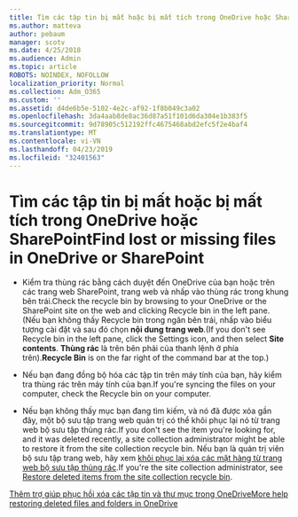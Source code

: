 ```yaml
---
title: Tìm các tập tin bị mất hoặc bị mất tích trong OneDrive hoặc SharePoint
ms.author: matteva
author: pebaum
manager: scotv
ms.date: 4/25/2018
ms.audience: Admin
ms.topic: article
ROBOTS: NOINDEX, NOFOLLOW
localization_priority: Normal
ms.collection: Adm_O365
ms.custom: ''
ms.assetid: d4de6b5e-5102-4e2c-af92-1f8b049c3a02
ms.openlocfilehash: 3da4aab8de8ac36d87a51f101d6da304e1b383f5
ms.sourcegitcommit: 9d78905c512192ffc4675468abd2efc5f2e4baf4
ms.translationtype: MT
ms.contentlocale: vi-VN
ms.lasthandoff: 04/23/2019
ms.locfileid: "32401563"
---
```

# <a name="find-lost-or-missing-files-in-onedrive-or-sharepoint"></a><span data-ttu-id="83675-102">Tìm các tập tin bị mất hoặc bị mất tích trong OneDrive hoặc SharePoint</span><span class="sxs-lookup"><span data-stu-id="83675-102">Find lost or missing files in OneDrive or SharePoint</span></span>

- <span data-ttu-id="83675-103">Kiểm tra thùng rác bằng cách duyệt đến OneDrive của bạn hoặc trên các trang web SharePoint, trang web và nhấp vào thùng rác trong khung bên trái.</span><span class="sxs-lookup"><span data-stu-id="83675-103">Check the recycle bin by browsing to your OneDrive or the SharePoint site on the web and clicking Recycle bin in the left pane.</span></span> <span data-ttu-id="83675-104">(Nếu bạn không thấy Recycle bin trong ngăn bên trái, nhấp vào biểu tượng cài đặt và sau đó chọn **nội dung trang web**.</span><span class="sxs-lookup"><span data-stu-id="83675-104">(If you don't see Recycle bin in the left pane, click the Settings icon, and then select **Site contents**.</span></span> <span data-ttu-id="83675-105">**Thùng rác** là trên bên phải của thanh lệnh ở phía trên).</span><span class="sxs-lookup"><span data-stu-id="83675-105">**Recycle Bin** is on the far right of the command bar at the top.)</span></span> 
    
- <span data-ttu-id="83675-106">Nếu bạn đang đồng bộ hóa các tập tin trên máy tính của bạn, hãy kiểm tra thùng rác trên máy tính của bạn.</span><span class="sxs-lookup"><span data-stu-id="83675-106">If you're syncing the files on your computer, check the Recycle bin on your computer.</span></span> 
    
- <span data-ttu-id="83675-107">Nếu bạn không thấy mục bạn đang tìm kiếm, và nó đã được xóa gần đây, một bộ sưu tập trang web quản trị có thể khôi phục lại nó từ trang web bộ sưu tập thùng rác.</span><span class="sxs-lookup"><span data-stu-id="83675-107">If you don't see the item you're looking for, and it was deleted recently, a site collection administrator might be able to restore it from the site collection recycle bin.</span></span> <span data-ttu-id="83675-108">Nếu bạn là quản trị viên bộ sưu tập trang web, hãy xem [khôi phục lại xóa các mặt hàng từ trang web bộ sưu tập thùng rác](https://go.microsoft.com/fwlink/?linkid=866439).</span><span class="sxs-lookup"><span data-stu-id="83675-108">If you're the site collection administrator, see [Restore deleted items from the site collection recycle bin](https://go.microsoft.com/fwlink/?linkid=866439).</span></span>
    
[<span data-ttu-id="83675-109">Thêm trợ giúp phục hồi xóa các tập tin và thư mục trong OneDrive</span><span class="sxs-lookup"><span data-stu-id="83675-109">More help restoring deleted files and folders in OneDrive</span></span>](https://go.microsoft.com/fwlink/?linkid=872872)
  

